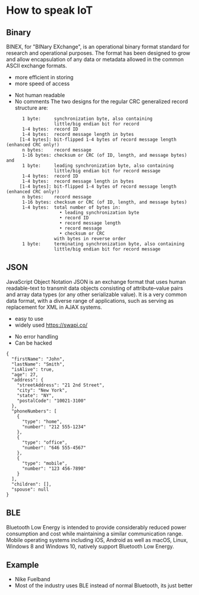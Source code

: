 # How to speak IoT
## Binary
BINEX, for "BINary EXchange", is an operational binary format standard for research and operational purposes. The format has been designed to grow and allow encapsulation of any data or metadata allowed in the common ASCII exchange formats.
+ more efficient in storing
+ more speed of access
-	Not human readable
-	No comments
The two designs for the regular CRC generalized record structure are:
````
      1 byte:     synchronization byte, also containing
                  little/big endian bit for record
      1-4 bytes:  record ID
      1-4 bytes:  record message length in bytes
     [1-4 bytes]: bit-flipped 1-4 bytes of record message length (enhanced CRC only!)
      n bytes:    record message
      1-16 bytes: checksum or CRC (of ID, length, and message bytes)
and
      1 byte:     leading synchronization byte, also containing
                  little/big endian bit for record message
      1-4 bytes:  record ID
      1-4 bytes:  record message length in bytes
     [1-4 bytes]: bit-flipped 1-4 bytes of record message length (enhanced CRC only!)
      n bytes:    record message
      1-16 bytes: checksum or CRC (of ID, length, and message bytes)
      1-4 bytes:  total number of bytes in:
                    • leading synchronization byte
                    • record ID
                    • record message length
                    • record message
                    • checksum or CRC
                  with bytes in reverse order
      1 byte:     terminating synchronization byte, also containing
                  little/big endian bit for record message
````
## JSON
JavaScript Object Notation
JSON is an exchange format that uses human readable-text to transmit data objects consisting of attribute–value pairs and array data types (or any other serializable value). It is a very common data format, with a diverse range of applications, such as serving as replacement for XML in AJAX systems.
+ easy to use
+ widely used
https://swapi.co/
-	No error handling
-	Can be hacked 
````
{
  "firstName": "John",
  "lastName": "Smith",
  "isAlive": true,
  "age": 27,
  "address": {
    "streetAddress": "21 2nd Street",
    "city": "New York",
    "state": "NY",
    "postalCode": "10021-3100"
  },
  "phoneNumbers": [
    {
      "type": "home",
      "number": "212 555-1234"
    },
    {
      "type": "office",
      "number": "646 555-4567"
    },
    {
      "type": "mobile",
      "number": "123 456-7890"
    }
  ],
  "children": [],
  "spouse": null
}
````
## BLE
Bluetooth Low Energy is intended to provide considerably reduced power consumption and cost while maintaining a similar communication range. Mobile operating systems including iOS, Android as well as macOS, Linux, Windows 8 and Windows 10, natively support Bluetooth Low Energy.
## Example
+ Nike Fuelband
+ Most of the industry uses BLE instead of normal Bluetooth, its just better

